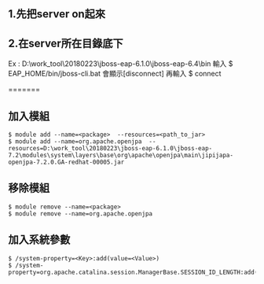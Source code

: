 
1.先把server on起來
----

2.在server所在目錄底下
---
  Ex : D:\work_tool\20180223\jboss-eap-6.1.0\jboss-eap-6.4\bin
  輸入 
    $ EAP_HOME/bin/jboss-cli.bat 
  會顯示[disconnect]
  再輸入
    $ connect


=======

加入模組
---	
	$ module add --name=<package>  --resources=<path_to_jar>
	$ module add --name=org.apache.openjpa  --resources=D:\work_tool\20180223\jboss-eap-6.1.0\jboss-eap-7.2\modules\system\layers\base\org\apache\openjpa\main\jipijapa-openjpa-7.2.0.GA-redhat-00005.jar

移除模組
---
	$ module remove --name=<package> 
	$ module remove --name=org.apache.openjpa  

加入系統參數
---
	$ /system-property=<Key>:add(value=<Value>)
	$ /system-property=org.apache.catalina.session.ManagerBase.SESSION_ID_LENGTH:add(value=19)



